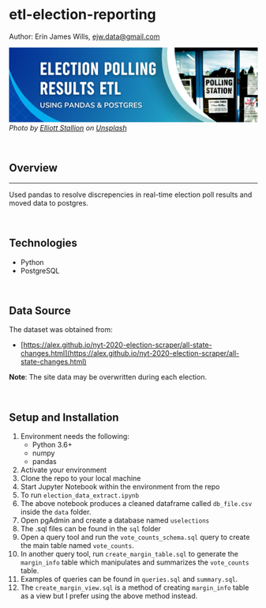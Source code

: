 # etl-election-reporting  

Author:  Erin James Wills, ejw.data@gmail.com

![election polling project banner](./images/election-polling-etl.png)
<cite>Photo by <a href="https://unsplash.com/@eagleboobs?utm_source=unsplash&utm_medium=referral&utm_content=creditCopyText">Elliott Stallion</a> on <a href="https://unsplash.com/s/photos/election?utm_source=unsplash&utm_medium=referral&utm_content=creditCopyText">Unsplash</a></cite>

<br>

## Overview  
<hr>

Used pandas to resolve discrepencies in real-time election poll results and moved data to postgres. 

<br>

## Technologies  
*  Python
*  PostgreSQL

<br>  

## Data Source  

The dataset was obtained from:  
*  [https://alex.github.io/nyt-2020-election-scraper/all-state-changes.html](https://alex.github.io/nyt-2020-election-scraper/all-state-changes.html)  

**Note**:  The site data may be overwritten during each election.

<br>

## Setup and Installation  
1. Environment needs the following:  
    *  Python 3.6+  
    *  numpy
    *  pandas
1. Activate your environment
1. Clone the repo to your local machine
1. Start Jupyter Notebook within the environment from the repo
1. To run `election_data_extract.ipynb`  
1. The above notebook produces a cleaned dataframe called `db_file.csv` inside the `data` folder.
1. Open pgAdmin and create a database named `uselections`
1. The .sql files can be found in the `sql` folder
1. Open a query tool and run the `vote_counts_schema.sql` query to create the main table named `vote_counts`.
1. In another query tool, run `create_margin_table.sql` to generate the `margin_info` table which manipulates and summarizes the `vote_counts` table.
1. Examples of queries can be found in `queries.sql` and `summary.sql`.
1. The `create_margin_view.sql` is a method of creating `margin_info` table as a view but I prefer using the above method instead.  
 

<br>
